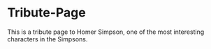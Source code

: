 # Tribute-Page
This is a tribute page to Homer Simpson, one of the most interesting characters in the Simpsons. 
